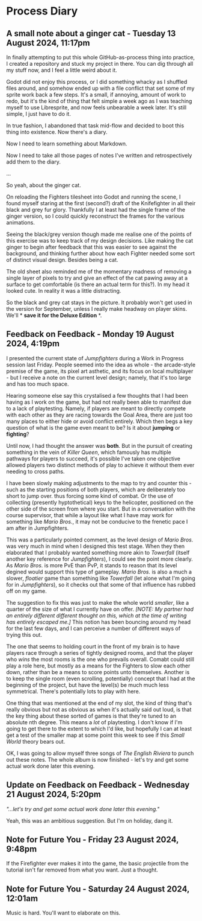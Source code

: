 #  Process Diary

## A small note about a ginger cat - Tuesday 13 August 2024, 11:17pm

In finally attempting to put this whole GitHub-as-process thing into practice, I created a repository and stuck my project in there. You can dig through all my stuff now, and I feel a little weird about it.

Godot did not enjoy this process, or I did something whacky as I shuffled files around, and somehow ended up with a file conflict that set some of my sprite work back a few steps. It's a small, if annoying, amount of work to redo, but it's the kind of thing that felt simple a week ago as I was teaching myself to use Libresprite, and now feels unbearable a week later. It's still simple, I just have to do it. 

In true fashion, I abandoned that task mid-flow and decided to boot this thing into existence. Now there's a diary. 

Now I need to learn something about Markdown. 

Now I need to take all those pages of notes I've written and retrospectively add them to the diary. 

...

So yeah, about the ginger cat.

On reloading the Fighters tilesheet into Godot and running the scene, I found myself staring at the first (second?) draft of the Knifefighter in all their black and grey fur glory. Thankfully I at least had the single frame of the ginger version, so I could quickly reconstruct the frames for the various animations.

Seeing the black/grey version though made me realise one of the points of this exercise was to keep track of my  design decisions. Like making the cat ginger to begin after feedback that this was easier to see against the background, and thinking further about how each Fighter needed some sort of distinct visual design. Besides being a cat.

The old sheet also reminded me of the momentary madness of removing a single layer of pixels to try and give an effect of the cat pawing away at a surface to get comfortable (is there an actual term for this?). In my head it looked cute. In reality it was a little distracting.

So the black and grey cat stays in the picture. It probably won't get used in the version for September, unless I really make headway on player skins. We'll * **save it for the Deluxe Edition** *.

## Feedback on Feedback - Monday 19 August 2024, 4:19pm

I presented the current state of *Jumpfighters* during a Work in Progress session last Friday. People seemed into the idea as whole - the arcade-style premise of the game, its pixel art asthetic, and its focus on local multiplayer - but I receive a note on the current level design; namely, that it's too large and has too much space. 

Hearing someone else say this crystalised a few thoughts that I had been having as I work on the game, but had not really been able to manifest due to a lack of playtesting. Namely, if players are meant to directly compete with each other as they are racing towards the Goal Area, there are just too many places to either hide or avoid conflict entirely. Which then begs a key question of what is the game even meant to be? Is it about **jumping** or **fighting**?

Until now, I had thought the answer was **both**. But in the pursuit of creating something in the vein of *Killer Queen*, which famously has multiple pathways for players to succeed, it's possible I've taken one objective allowed players two distinct methods of play to achieve it without them ever needing to cross paths.

I have been slowly making adjustments to the map to try and counter this - such as the starting positions of both players, which are deliberately too short to jump over. thus forcing some kind of combat. Or the use of collecting (presently hyptothetical) keys to the helicopter, positioned on the other side of the screen from where you start. But in a conversation with the course supervisor, that while a layout like what I have may work for something like *Mario Bros.*, it may not be conducive to the frenetic pace I am after in Jumpfighters.

This was a particularly pointed comment, as the level design of *Mario Bros.* was very much in mind when I designed this test stage. When they then elaborated that I probably wanted something more akin to *Towerfall* (itself another key reference for *Jumpfighters*), I could see the point more clearly. As *Mario Bros.* is more PvE than PvP, it stands to reason that its level degined would support this type of gameplay. *Mario Bros.* is also a much a slower, *floatier* game than something like *Towerfall* (let alone what I'm going for in *Jumpfighters*), so it checks out that some of that influence has rubbed off on my game.

The suggestion to fix this was just to make the whole world *smaller*, like a quarter of the size of what I currently have on offer. *[NOTE: My partner had an entirely different different thought on this, which at the time of writing has entirely escaped me.]* This notion has been bouncing around my head for the last few days, and I can perceive a number of different ways of trying this out. 

The one that seems to holding court in the front of my brain is to have players race through a series of tightly designed rooms, and that the player who *wins* the most rooms is the one who prevails overall. Comabt could still play a role here, but mostly as a means for the Fighters to slow each other down, rather than be a means to score points unto themselves. Another is to keep the single room (even scrolling, potentially) concept that I had at the beginning of the project, but have the level(s) be much much less symmetrical. There's potentially lots to play with here.

One thing that was mentioned at the end of my slot, the kind of thing that's really obvious but not as obvious as when it's actually said out loud, is that the key thing about these sorted of games is that they're tuned to an absolute nth degree. This means a *lot* of playtesting. I don't know if I'm going to get there to the extent to which I'd like, but hopefully I can at least get a test of the smaller map at some point this week to see if this *Small World* theory bears out.

OK, I was going to allow myself three songs of *The English Riviera* to punch out these notes. The whole album is now finished - let's try and get some actual work done later this evening.

## Update on Feedback on Feedback - Wednesday 21 August 2024, 5:20pm

*"...let's try and get some actual work done later this evening."*

Yeah, this was an ambitious suggestion. But I'm on holiday, dang it.

## Note for Future You - Friday 23 August 2024, 9:48pm

If the Firefighter ever makes it into the game, the basic projectile from the tutorial isn't far removed from what you want. Just a thought.

## Note for Future You - Saturday 24 August 2024, 12:01am

Music is hard. You'll want to elaborate on this.
